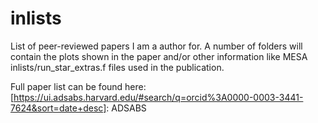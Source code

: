 # inlists
List of peer-reviewed papers I am a author for. A number of folders will contain the plots shown in the paper and/or other information like MESA inlists/run\_star\_extras.f files used in the publication.

Full paper list can be found here:
[https://ui.adsabs.harvard.edu/#search/q=orcid%3A0000-0003-3441-7624&sort=date+desc]: ADSABS
